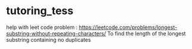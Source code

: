# tutoring_tess
help with leet code problem : https://leetcode.com/problems/longest-substring-without-repeating-characters/
To find the length of the longest substring containing no duplicates
